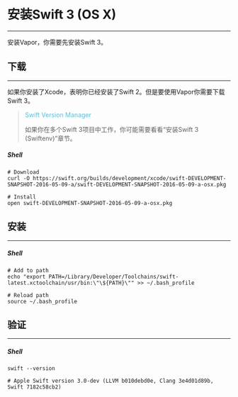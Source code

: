 # 安装Swift 3 (OS X)
---
安装Vapor，你需要先安装Swift 3。

## 下载
---
如果你安装了Xcode，表明你已经安装了Swift 2。但是要使用Vapor你需要下载Swift 3。


> <font color="#56C0E0"> Swift Version Manager </font>
> 
> 如果你在多个Swift 3项目中工作，你可能需要看看“安装Swift 3 (Swiftenv)”章节。


##### Shell

```
# Download
curl -O https://swift.org/builds/development/xcode/swift-DEVELOPMENT-SNAPSHOT-2016-05-09-a/swift-DEVELOPMENT-SNAPSHOT-2016-05-09-a-osx.pkg

# Install
open swift-DEVELOPMENT-SNAPSHOT-2016-05-09-a-osx.pkg
```

## 安装
---
##### Shell
```
# Add to path
echo "export PATH=/Library/Developer/Toolchains/swift-latest.xctoolchain/usr/bin:\"\${PATH}\"" >> ~/.bash_profile

# Reload path
source ~/.bash_profile
```

## 验证
---
##### Shell
```
swift --version

# Apple Swift version 3.0-dev (LLVM b010debd0e, Clang 3e4d01d89b, Swift 7182c58cb2)
```